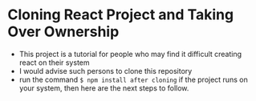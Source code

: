 # Cloning React Project and Taking Over Ownership

- This project is a tutorial for people who may find it difficult creating react on their system
- I would advise such persons to clone this repository
- run the command `$ npm install after cloning` if the project runs on your system, then here are the next steps to follow.

